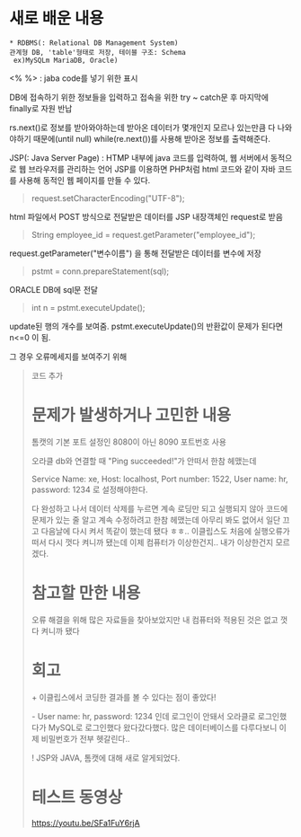 # 새로 배운 내용

```
* RDBMS(: Relational DB Management System)
관계형 DB, 'table'형태로 저장, 테이블 구조: Schema
 ex)MySQLm MariaDB, Oracle)
```



<% %> : jaba code를 넣기 위한 표시



DB에 접속하기 위한 정보들을 입력하고 접속을 위한 try ~ catch문 후 마지막에 finally로 자원 반납



rs.next()로 정보를 받아와야하는데 받아온 데이터가 몇개인지 모르나 있는만큼 다 나와야하기 때문에(until null) while(re.next())를 사용해 받아온 정보를 출력해준다.



JSP(: Java Server Page)
: HTMP 내부에 java 코드를 입력하여, 웹 서버에서 동적으로 웹 브라우저를 관리하는 언어
JSP를 이용하면 PHP처럼 html 코드와 같이 자바 코드를 사용해 동적인 웹 페이지를 만들 수 있다.


> request.setCharacterEncoding("UTF-8");

html 파일에서 POST 방식으로 전달받은 데이터를 JSP 내장객체인 request로 받음



> String employee_id = request.getParameter("employee_id");

request.getParameter("변수이름") 을 통해 전달받은 데이터를 변수에 저장



> pstmt = conn.prepareStatement(sql);	

ORACLE DB에 sql문 전달



> int n = pstmt.executeUpdate();

update된 행의 개수를 보여줌. pstmt.executeUpdate()의 반환값이 문제가 된다면 n<=0 이 됨.

그 경우 오류메세지를 보여주기 위해 
> <script type="text/javascript">
	if(<%=n%> > 0){
		alert("정상적으로 삭제되었습니다.");
		location.href="../index.html";
	}else{
		alert("입력이 실패했습니다.");	
		history.go(-1);
	}
</script>

코드 추가


# 문제가 발생하거나 고민한 내용
톰캣의 기본 포트 설정인 8080이 아닌 8090 포트번호 사용

오라클 db와 연결할 때 "Ping succeeded!"가 안떠서 한참 헤맸는데 

Service Name: xe, Host: localhost, Port number: 1522, User name: hr, password: 1234 로 설정해야한다.


다 완성하고 나서 데이터 삭제를 누르면 계속 로딩만 되고 실행되지 않아 코드에 문제가 있는 줄 알고 계속 수정하려고 한참 헤맸는데 아무리 봐도 없어서 일단 끄고 다음날에 다시 켜서 똑같이 했는데 됐다 ㅎㅎ..
이클립스도 처음에 실행오류가 떠서 다시 껏다 켜니까 됐는데 이제 컴퓨터가 이상한건지.. 내가 이상한건지 모르겠다.

# 참고할 만한 내용
오류 해결을 위해 많은 자료들을 찾아보았지만 내 컴퓨터와 적용된 것은 없고 껏다 켜니까 됐다


# 회고
\+ 이클립스에서 코딩한 결과를 볼 수 있다는 점이 좋았다!

\- User name: hr, password: 1234 인데 로그인이 안돼서 오라클로 로그인했다가 MySQL로 로그인했다 왔다갔다했다. 많은 데이터베이스를 다루다보니 이제 비밀번호가 전부 헷갈린다..

\! JSP와 JAVA, 톰캣에 대해 새로 알게되었다.

# 테스트 동영상
https://youtu.be/SFa1FuY6rjA
